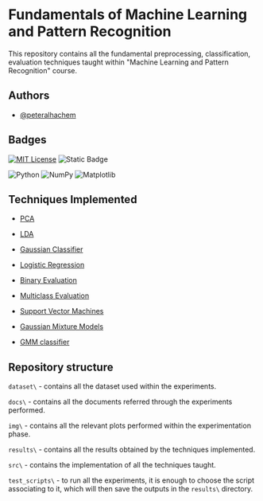 
# Fundamentals of Machine Learning and Pattern Recognition

This repository contains all the fundamental preprocessing, classification, evaluation techniques taught within "Machine Learning and Pattern Recognition" course. 


## Authors

- [@peteralhachem](https://github.com/peteralhachem)


## Badges


[![MIT License](https://img.shields.io/badge/License-MIT-blue.svg)](https://choosealicense.com/licenses/mit/)
![Static Badge](https://img.shields.io/badge/university-poliTO-green)

![Python](https://img.shields.io/badge/python-3670A0?style=for-the-badge&logo=python&logoColor=ffdd54)
![NumPy](https://img.shields.io/badge/numpy-%23013243.svg?style=for-the-badge&logo=numpy&logoColor=white)
![Matplotlib](https://img.shields.io/badge/Matplotlib-%233F4F75.svg?style=for-the-badge&logo=Matplotlib&logoColor=black)



## Techniques Implemented

- [PCA](https://github.com/peteralhachem/fundamentals-of-machine-learning/blob/main/src/pca.py)

- [LDA](https://github.com/peteralhachem/fundamentals-of-machine-learning/blob/main/src/lda.py)

- [Gaussian Classifier](https://github.com/peteralhachem/fundamentals-of-machine-learning/blob/main/src/gaussian_classifier.py)

- [Logistic Regression](https://github.com/peteralhachem/fundamentals-of-machine-learning/blob/main/src/logistic_regression.py)

- [Binary Evaluation](https://github.com/peteralhachem/fundamentals-of-machine-learning/blob/main/src/binary_evaluation.py)

- [Multiclass Evaluation](https://github.com/peteralhachem/fundamentals-of-machine-learning/blob/main/src/multiclass_evaluation.py)

- [Support Vector Machines](https://github.com/peteralhachem/fundamentals-of-machine-learning/blob/main/src/svm.py)

- [Gaussian Mixture Models](https://github.com/peteralhachem/fundamentals-of-machine-learning/blob/main/src/gmm.py)

- [GMM classifier](https://github.com/peteralhachem/fundamentals-of-machine-learning/blob/main/src/gmm_classifier.py)
## Repository structure

``dataset\`` - contains all the dataset used within the experiments. 

``docs\`` - contains all the documents referred through the experiments performed.

``img\`` - contains all the relevant plots performed within the experimentation phase.

``results\`` - contains all the results obtained by the techniques implemented.

``src\`` - contains the implementation of all the techniques taught. 

``test_scripts\`` - to run all the experiments, it is enough to choose the script associating to it, which will then save the outputs in the ``results\`` directory.
